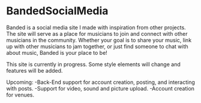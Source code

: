 # BandedSocialMedia
Banded is a social media site I made with inspiration from other projects. The site will serve as a place for musicians to join and connect with other musicians in the community. Whether your goal is to share your music, link up with other musicians to jam together, or just find someone to chat with about music, Banded is your place to be!


This site is currently in progress. Some style elements will change and features will be added.

Upcoming: 
-Back-End support for account creation, posting, and interacting with posts.
-Support for video, sound and picture upload.
-Account creation for venues.
